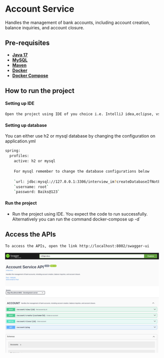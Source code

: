 # Account Service

Handles the management of bank accounts, including account creation, balance inquiries, and account closure.

## Pre-requisites

- [**Java 17**](https://www.oracle.com/java/technologies/javase/jdk17-archive-downloads.html)
- [**MySQL**](https://www.mysql.com/downloads/)
- [**Maven**](https://maven.apache.org/download.cgi)
- [**Docker**](https://www.docker.com/)
- [**Docker Compose**](https://docs.docker.com/reference/cli/docker/compose/)

## How to run the project

#### Setting up IDE

```sh
Open the project using IDE of you choice i.e. IntelliJ idea,eclipse, vs, spring tool suite etc.
```

#### Setting up database

You can either use h2 or mysql database by changing the configuration on application.yml

```sh
spring:
  profiles:
    active: h2 or mysql

    For mysql remember to change the database configurations below
    
    `url: jdbc:mysql://127.0.0.1:3306/interview_im?createDatabaseIfNotExist=true`
    `username: root`
    `password: Baiks@123`
```


#### Run the project

- Run the project using IDE. You expect the code to run successfully. Alternatively you can run the command docker-compose up -d`
## Access the APIs

```sh
To access the APIs, open the link http://localhost:8002/swagger-ui
```

![image](img.png)
